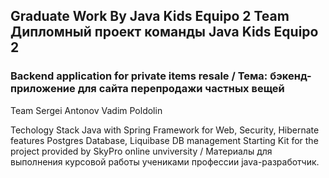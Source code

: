 <h2>Graduate Work By Java Kids Equipo 2 Team <br>
  Дипломный проект команды Java Kids Equipo 2</h2>

<h3>Backend application for private items resale / Тема: бэкенд-приложение для сайта перепродажи частных вещей</h3>

Team
Sergei Antonov
Vadim Poldolin

Techology Stack
Java with Spring Framework for Web, Security, Hibernate features
Postgres Database, Liquibase DB management
Starting Kit for the project provided by SkyPro online unviversity / Материалы для выполнения курсовой работы учениками профессии java-разработчик. 
